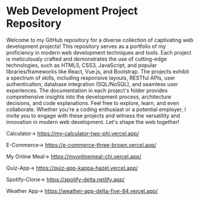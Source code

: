# Web Development Project Repository

Welcome to my GitHub repository for a diverse collection of captivating web development projects! This repository serves as a portfolio of my proficiency in modern web development techniques and tools. Each project is meticulously crafted and demonstrates the use of cutting-edge technologies, such as HTML5, CSS3, JavaScript, and popular libraries/frameworks like React, Vue.js, and Bootstrap. The projects exhibit a spectrum of skills, including responsive layouts, RESTful APIs, user authentication, database integration (SQL/NoSQL), and seamless user experiences. The documentation in each project's folder provides comprehensive insights into the development process, architecture decisions, and code explanations. Feel free to explore, learn, and even collaborate. Whether you're a coding enthusiast or a potential employer, I invite you to engage with these projects and witness the versatility and innovation in modern web development. Let's shape the web together!

Calculator-> https://my-calculator-two-phi.vercel.app/

E-Commerce-> https://e-commerce-three-brown.vercel.app/

My Online Meal-> https://myonlinemeal-chi.vercel.app/

Quiz-App-> https://quiz-app-kappa-hazel.vercel.app/

Spotify-Clone-> https://spotify-delta.netlify.app/

Weather App-> https://weather-app-delta-five-84.vercel.app/
